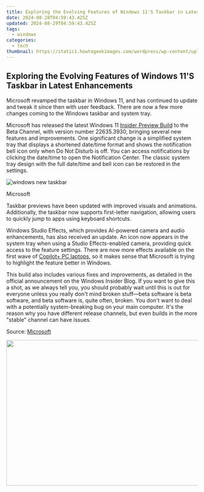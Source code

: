 ```yaml
---
title: Exploring the Evolving Features of Windows 11'S Taskbar in Latest Enhancements
date: 2024-08-28T04:59:43.425Z
updated: 2024-08-29T04:59:43.425Z
tags:
  - windows
categories:
  - tech
thumbnail: https://static1.howtogeekimages.com/wordpress/wp-content/uploads/2024/01/windows-11-logo.jpg
---
```


## Exploring the Evolving Features of Windows 11'S Taskbar in Latest Enhancements

Microsoft revamped the taskbar in Windows 11, and has continued to update and tweak it since then with user feedback. There are now a few more changes coming to the Windows taskbar and system tray.

 Microsoft has released the latest Windows 11 [Insider Preview Build](https://tiktok-clips.techidaily.com/2024-approved-deciphering-tiktoks-pfp-code-a-thorough-analysis/) to the Beta Channel, with version number 22635.3930, bringing several new features and improvements. One significant change is a simplified system tray that displays a shortened date/time format and shows the notification bell icon only when Do Not Disturb is off. You can access notifications by clicking the date/time to open the Notification Center. The classic system tray design with the full date/time and bell icon can be restored in the settings.

![windows new taskbar](https://static1.howtogeekimages.com/wordpress/wp-content/uploads/2024/07/image-1.jpg) 

Microsoft 

 Taskbar previews have been updated with improved visuals and animations. Additionally, the taskbar now supports first-letter navigation, allowing users to quickly jump to apps using keyboard shortcuts.

 Windows Studio Effects, which provides AI-powered camera and audio enhancements, has also received an update. An icon now appears in the system tray when using a Studio Effects-enabled camera, providing quick access to the feature settings. There are now more effects available on the first wave of [Copilot+ PC laptops](https://change-location.techidaily.com/how-to-stop-my-spouse-from-spying-on-my-motorola-moto-g24-drfone-by-drfone-virtual-android/), so it makes sense that Microsoft is trying to highlight the feature better in Windows.

 This build also includes various fixes and improvements, as detailed in the official announcement on the Windows Insider Blog. If you want to give this a shot, as we always tell you, you should probably wait until this is out for everyone unless you really don't mind broken stuff—beta software is beta software, and beta software is, quite often, broken. You don't want to deal with a potentially system-breaking bug on your main computer. It's the reason why you have different release channels, but even builds in the more "stable" channel can have issues.

 Source: [Microsoft](https://blogs.windows.com/windows-insider/2024/07/12/announcing-windows-11-insider-preview-build-22635-3930-beta-channel/)

<ins class="adsbygoogle"
     style="display:block"
     data-ad-format="autorelaxed"
     data-ad-client="ca-pub-7571918770474297"
     data-ad-slot="1223367746"></ins>



<ins class="adsbygoogle"
     style="display:block"
     data-ad-client="ca-pub-7571918770474297"
     data-ad-slot="8358498916"
     data-ad-format="auto"
     data-full-width-responsive="true"></ins>



<!-- affiliate ads begin -->
<a href="https://ship7com.pxf.io/c/5597632/1509856/17634" target="_top" id="1509856"><img src="//a.impactradius-go.com/display-ad/17634-1509856" border="0" alt="" width="730" height="383"/></a>
<!-- affiliate ads end -->